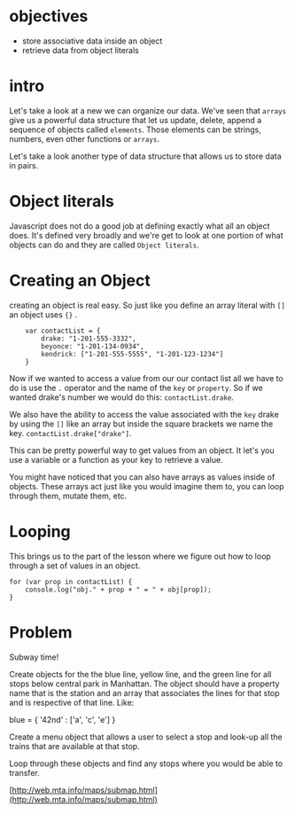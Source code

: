 # objectives


- store associative data inside an object
- retrieve data from object literals


# intro

Let's take a look at a new we can organize our data. We've seen that `arrays` give us a powerful data structure that let us update, delete, append a sequence of objects called `elements`. Those elements can be strings, numbers, even other functions or `arrays`.

Let's take a look another type of data structure that allows us to store data in pairs.

# Object literals

Javascript does not do a good job at defining exactly what all an object does. It's defined very broadly and we're get to look at one portion of what objects can do and they are called `Object literals`.

# Creating an Object

creating an object is real easy. So just like you define an array literal with `[]` an object uses `{}` .

		var contactList = {
			drake: "1-201-555-3332",
			beyonce: "1-201-134-0934",
			kendrick: ["1-201-555-5555", "1-201-123-1234"]
		}

Now if we wanted to access a value from our our contact list all we have to do is use the `.` operator and the name of the `key` or `property`. So if we wanted drake's number we would do this: `contactList.drake`.

We also have the ability to access the value associated with the `key` drake by using the `[]` like an array but inside the square brackets we name the key. `contactList.drake["drake"]`.

This can be pretty powerful way to get values from an object. It let's you use a variable or a function as your key to retrieve a value.

You might have noticed that you can also have arrays as values inside of objects. These arrays act just like you would imagine them to, you can loop through them, mutate them, etc.


# Looping

This brings us to the part of the lesson where we figure out how to loop through a set of values in an object.

	for (var prop in contactList) {
		console.log("obj." + prop + " = " + obj[prop]);
	}

# Problem

Subway time!

Create objects for the the blue line, yellow line, and the green line for all stops below central park in Manhattan. The object should have a property name that is the station and an array that associates the lines for that stop and is respective of that line. Like:

blue = {
	'42nd' : ['a', 'c', 'e']
}

Create a menu object that allows a user to select a stop and look-up all the trains that are available at that stop.

Loop through these objects and find any stops where you would be able to transfer.

[http://web.mta.info/maps/submap.html](http://web.mta.info/maps/submap.html)
